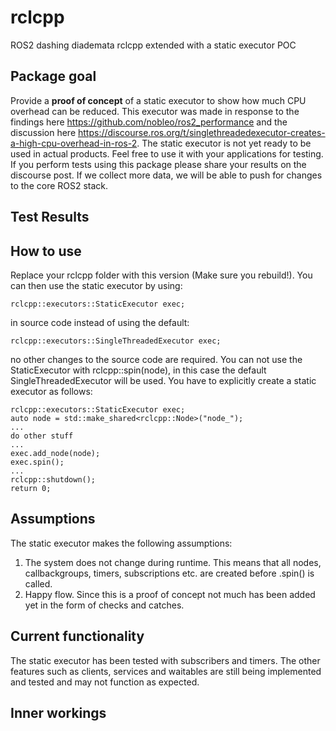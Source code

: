 # rclcpp
ROS2 dashing diademata rclcpp extended with a static executor POC

## Package goal
Provide a **proof of concept** of a static executor to show how much CPU overhead can be reduced. This executor was made in response to the findings here https://github.com/nobleo/ros2_performance and the discussion here https://discourse.ros.org/t/singlethreadedexecutor-creates-a-high-cpu-overhead-in-ros-2. The static executor is not yet ready to be used in actual products. Feel free to use it with your applications for testing. If you perform tests using this package please share your results on the discourse post. If we collect more data, we will be able to push for changes to the core ROS2 stack. 

## Test Results


## How to use
Replace your rclcpp folder with this version (Make sure you rebuild!).
You can then use the static executor by using: 
```
rclcpp::executors::StaticExecutor exec;
```
in source code instead of using the default:
```
rclcpp::executors::SingleThreadedExecutor exec;
```
no other changes to the source code are required. 
You can not use the StaticExecutor with rclcpp::spin(node), in this case the default SingleThreadedExecutor will be used. 
You have to explicitly create a static executor as follows:

```
rclcpp::executors::StaticExecutor exec;
auto node = std::make_shared<rclcpp::Node>("node_");
...
do other stuff
...
exec.add_node(node);
exec.spin();
...
rclcpp::shutdown();
return 0;
```

## Assumptions
The static executor makes the following assumptions:
1. The system does not change during runtime. This means that all nodes, callbackgroups, timers, subscriptions etc. are created before .spin() is called.
2. Happy flow. Since this is a proof of concept not much has been added yet in the form of checks and catches.

## Current functionality
The static executor has been tested with subscribers and timers. The other features such as clients, services and waitables are still being implemented and tested and may not function as expected. 

## Inner workings
